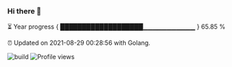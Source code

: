### Hi there 👋 

⏳ Year progress { ███████████████████▁▁▁▁▁▁▁▁▁▁▁ } 65.85 %

⏰ Updated on 2021-08-29 00:28:56 with Golang.

![build](https://github.com/shenxianpeng/shenxianpeng/workflows/build/badge.svg) ![Profile views](https://gpvc.arturio.dev/shenxianpeng)